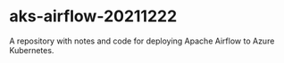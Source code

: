 # aks-airflow-20211222
A repository with notes and code for deploying Apache Airflow to Azure Kubernetes.

